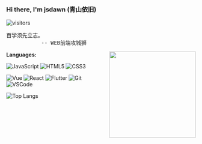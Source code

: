 ### Hi there, I'm jsdawn (青山依旧)

![visitors](https://visitor-badge.laobi.icu/badge?page_id=jsdawn.note)

<pre>
百学须先立志。
           -- WEB前端攻城狮
</pre>

<img align='right' src="https://media.giphy.com/media/Ll22OhMLAlVDb8UQWe/giphy.gif" width="230">

**Languages:**

![JavaScript](https://img.shields.io/badge/JavaScript-F7DF1E?style=for-the-badge&logo=JavaScript&logoColor=333)
![HTML5](https://img.shields.io/badge/HTML5-E34F26?style=for-the-badge&logo=HTML5&logoColor=fff)
![CSS3](https://img.shields.io/badge/CSS3-1572B6?style=for-the-badge&logo=CSS3&logoColor=fff)

![Vue](https://img.shields.io/badge/Vue-4FC08D?style=for-the-badge&logo=Vue.js&logoColor=fff)
![React](https://img.shields.io/badge/React-61DAFB?style=for-the-badge&logo=React&logoColor=333)
![Flutter](https://img.shields.io/badge/Flutter-02569B?style=for-the-badge&logo=Flutter&logoColor=fff)
![Git](https://img.shields.io/badge/Git-F05032?style=for-the-badge&logo=Git&logoColor=fff)
![VSCode](https://img.shields.io/badge/VS%20CODE-007ACC?style=for-the-badge&logo=Visual%20Studio%20Code&logoColor=fff)

![Top Langs](https://github-readme-stats.vercel.app/api/top-langs/?username=jsdawn&layout=compact)
